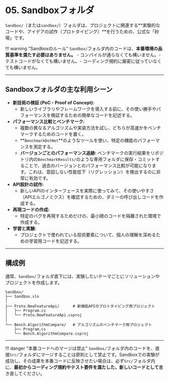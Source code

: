 # 05. Sandboxフォルダ

`Sandbox/`（または`sandbox/`）フォルダは、プロジェクトに関連する**実験的なコードや、アイデアの試作（プロトタイピング）**を行うための、公式な「砂場」です。

!!! warning "Sandboxのルール"
`Sandbox/`フォルダ内のコードは、**本番環境の品質基準を満たす必要はありません。** - コンパイルが通らなくても構いません。- テストコードがなくても構いません。- コーディング規約に厳密に従っていなくても構いません。

---

## Sandboxフォルダの主な利用シーン

- **新技術の検証 (PoC - Proof of Concept):**
  - 新しいライブラリやフレームワークを導入する前に、その使い勝手やパフォーマンスを検証するための簡単なコードを記述する。
- **パフォーマンス比較とベンチマーク:**
  - 複数の異なるアルゴリズムや実装方法を試し、どちらが高速かをベンチマークするためのコードを置く。
  - **`BenchmarkDotNet`**のようなツールを使い、特定の機能のパフォーマンスを測定する。
  - **バージョンごとのパフォーマンス追跡:**
    ベンチマークの実行結果をリポジトリ内の`BenchmarkResults/`のような専用フォルダに保存・コミットすることで、過去のバージョンとのパフォーマンス比較が可能になります。これは、意図しない性能低下（リグレッション）を検出するのに非常に有効です。
- **API設計の試作:**
  - 新しいAPIのインターフェースを実際に使ってみて、その使いやすさ（APIエルゴノミクス）を確認するための、ダミーの呼び出しコードを作成する。
- **再現コードの作成:**
  - 特定のバグを再現するためだけの、最小限のコードを隔離された環境で作成する。
- **学習と実験:**
  - プロジェクトで使われている技術要素について、個人の理解を深めるための学習用コードを記述する。

---

## 構成例

通常、`Sandbox/`フォルダ直下には、実験したいテーマごとにソリューションやプロジェクトを作成します。

```
Sandbox/
├── Sandbox.sln
│
├── Proto.NewFeatureApi/      # 新機能APIのプロトタイピング用プロジェクト
│   ├── Program.cs
│   └── Proto.NewFeatureApi.csproj
│
└── Bench.AlgorithmCompare/   # アルゴリズムのベンチマーク用プロジェクト
    ├── Program.cs
    └── Bench.AlgorithmCompare.csproj
```

---

!!! danger "本番コードへのマージは禁止"
`Sandbox/`フォルダ内のコードを、直接`Src/`フォルダにマージすることは原則として禁止です。Sandboxでの実験が成功し、その成果を本番コードに反映させたい場合は、必ず`Src/`フォルダ内に、**最初からコーディング規約やテスト要件を満たした、新しいコードとして**書き直してください。
